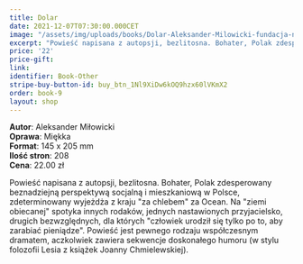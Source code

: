 ```yaml
---
title: Dolar
date: 2021-12-07T07:30:00.000CET
image: "/assets/img/uploads/books/Dolar-Aleksander-Milowicki-fundacja-nowe-teraz-sklep.jpg"
excerpt: "Powieść napisana z autopsji, bezlitosna. Bohater, Polak zdesperowany beznadziejną perspektywą socjalną i mieszkaniową w Polsce..."
price: '22' 
price-gift: 
link: 
identifier: Book-Other
stripe-buy-button-id: buy_btn_1Nl9XiDw6kOQ9hzx60lVKmX2
order: book-9
layout: shop
---
```

 
**Autor**: Aleksander Miłowicki     
**Oprawa**: Miękka      
**Format**: 145 x 205 mm  
**Ilość stron**: 208     
**Cena**: 22.00 zł

Powieść napisana z autopsji, bezlitosna. Bohater, Polak zdesperowany beznadziejną perspektywą socjalną i mieszkaniową w Polsce, zdeterminowany wyjeżdża z kraju "za chlebem" za Ocean. Na "ziemi obiecanej" spotyka innych rodaków, jednych nastawionych przyjacielsko, drugich bezwzględnych, dla których "człowiek urodził się tylko po to, aby zarabiać pieniądze". Powieść jest pewnego rodzaju współczesnym dramatem, aczkolwiek zawiera sekwencje doskonałego humoru (w stylu folozofii Lesia z książek Joanny Chmielewskiej).